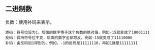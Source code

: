 ## 二进制数

负数：使用补码来表示。

```
原码：符号位设为1，后面的数字等于这个负数的绝对值，例如-15就变成了10001111
反码：保持符号位不变，后面的数字全部取反，例如-15就变成了11110000
补码：由反码加1得到的。例如，-1的反码是11111110，再加1就是11111111
```



